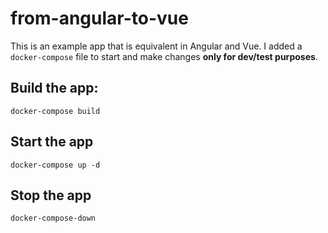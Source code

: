 # from-angular-to-vue

This is an example app that is equivalent in Angular and Vue. I added a `docker-compose` file to start and make changes **only for dev/test purposes**. 

## Build the app:

```
docker-compose build
```

## Start the app

```
docker-compose up -d
```

## Stop the app

```
docker-compose-down
```
